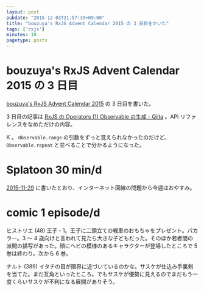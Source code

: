 ```yaml
---
layout: post
pubdate: "2015-12-03T21:57:39+09:00"
title: "bouzuya's RxJS Advent Calendar 2015 の 3 日目をかいた"
tags: ['rxjs']
minutes: 10
pagetype: posts
---
```

# bouzuya\'s RxJS Advent Calendar 2015 の 3 日目

[bouzuya's RxJS Advent Calendar 2015](http://www.adventar.org/calendars/1200) の 3 日目を書いた。

3 日目の記事は [RxJS の Operators (1) Observable の生成 - Qiita](http://qiita.com/bouzuya/items/fae8c95d8577baa69bd0) 。API リファレンスをなめただけの内容。

K 。 `Observable.range` の引数をずっと覚えられなかったのだけど、`Observable.repeat` と並べることで分かるようになった。

# Splatoon 30 min/d

[2015-11-29][] に書いたとおり、インターネット回線の問題から今週はおやすみ。

# comic 1 episode/d

ヒストリエ (48) 王子・1。王子に二頭立ての戦車のおもちゃをプレゼント。パカラー。3 〜 4 歳向けと言われて見たら大きな子どもだった。そのほか若者間の派閥の描写があった。顔にヘビの模様のあるキャラクターが登場したところで 5 巻は終わり。次から 6 巻。

ナルト (389) イタチの目が限界に近づいているのかな。サスケが仕込み手裏剣を当てた。まだ互角といったところ。でもサスケが優勢に見えるのでまだもう一度くらいサスケが不利になる展開がありそう。

[2015-11-29]: http://blog.bouzuya.net/2015/11/29/
